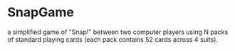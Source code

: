 # SnapGame
a simplified game of "Snap!" between two computer players using N packs of standard playing cards (each pack contains 52 cards across 4 suits).

